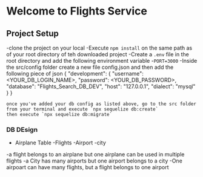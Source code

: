 # Welcome to Flights Service

## Project Setup
-clone the project on your local
-Execute `npm install` on the same path as of your root directory of teh downloaded project
-Create a `.env` file in the root directory and add the following environment variable
    -`PORT=3000`
-Inside the src/config folder create a new file config.json and then add the following piece of json
{
  "development": {
    "username": <YOUR_DB_LOGIN_NAME>,
    "password": <YOUR_DB_PASSWORD>,
    "database": "Flights_Search_DB_DEV",
    "host": "127.0.0.1",
    "dialect": "mysql"
  }
}
````
once you've added your db config as listed above, go to the src folder from your terminal and execute `npx sequelize db:create`
then execute `npx sequelize db:migrate`
````


### DB DEsign
- Airplane Table
-Flights
-Airport
-city

-a flight belongs to an airplane but one airplane can be used in multiple flights
-a City  has many airports but one airport belongs to a city 
-One airpoart can have many flights, but a flight belongs to one airport